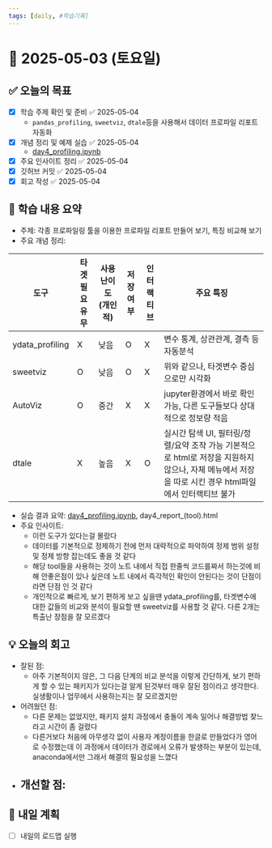 ```yaml
---
tags: [daily, #학습기록]
---
```


# 📅 2025-05-03 (토요일)

## ✅ 오늘의 목표
- [x] 학습 주제 확인 및 준비 ✅ 2025-05-04
	- `pandas_profiling`, `sweetviz`, `dtale`등을 사용해서 데이터 프로파일 리포트 자동화
- [x] 개념 정리 및 예제 실습 ✅ 2025-05-04
	- [day4_profiling.ipynb](./day4_profiling.ipynb)
- [x] 주요 인사이트 정리 ✅ 2025-05-04
- [x] 깃허브 커밋 ✅ 2025-05-04
- [x] 회고 작성 ✅ 2025-05-04

## 🧠 학습 내용 요약
- 주제: 각종 프로파일링 툴을 이용한 프로파일 리포트 만들어 보기, 특징 비교해 보기
- 주요 개념 정리: 

| 도구              | 타겟 필요 유무 | 사용 난이도 (개인적) | 저장 여부 | 인터랙티브 | 주요 특징                                                                                       |
| --------------- | -------- | ------------ | ----- | ----- | ------------------------------------------------------------------------------------------- |
| ydata_profiling | X        | 낮음           | O     | X     | 변수 통계, 상관관계, 결측 등 자동분석                                                                      |
| sweetviz        | O        | 낮음           | O     | X     | 위와 같으나, 타겟변수 중심으로만 시각화                                                                      |
| AutoViz         | O        | 중간           | X     | X     | jupyter환경에서 바로 확인 가능, 다른 도구들보다 상대적으로 정보량 적음                                                 |
| dtale           | X        | 높음           | X     | O     | 실시간 탐색 UI, 필터링/정렬/요약 조작 가능 기본적으로 html로 저장을 지원하지 않으나, 자체 메뉴에서 저장을 따로 시킨 경우 html파일에서 인터랙티브 불가 |

- 실습 결과 요약: [day4_profiling.ipynb](./day4_profiling.ipynb), day4_report_(tool).html
- 주요 인사이트:
	- 이런 도구가 있다는걸 몰랐다
	- 데이터를 기본적으로 정제하기 전에 먼저 대략적으로 파악하여 정제 범위 설정 및 정제 방향 잡는데도 좋을 것 같다
	- 해당 tool들을 사용하는 것이 노트 내에서 직접 한줄씩 코드를짜서 하는것에 비해 안좋은점이 있나 싶은데 노트 내에서 즉각적인 확인이 안된다는 것이 단점이라면 단점 인 것 같다
	- 개인적으로 빠르게, 보기 편하게 보고 싶을땐 ydata_profiling를, 타겟변수에 대한 값들의 비교와 분석이 필요할 땐 sweetviz를 사용할 것 같다. 다른 2개는 특출난 장점을 잘 모르겠다

## 💡 오늘의 회고
- 잘된 점:
	- 아주 기본적이지 않은, 그 다음 단계의 비교 분석을 이렇게 간단하게, 보기 편하게 할 수 있는 패키지가 있다는걸 알게 된것부터 매우 잘된 점이라고 생각한다. 실생활이나 업무에서 사용하는지는 잘 모르겠지만
- 어려웠던 점:
	- 다른 문제는 없었지만, 패키지 설치 과정에서 충돌이 계속 일어나 해결방법 찾느라고 시간이 좀 걸렸다
	- 다른거보다 처음에 아무생각 없이 사용자 계정이름을 한글로 만들었다가 영어로 수정했는데 이 과정에서 데이터가 경로에서 오류가 발생하는 부분이 있는데, anaconda에서만 그래서 해결의 필요성을 느꼈다
- 개선할 점:
	- 

## 🔁 내일 계획
- [ ] 내일의 로드맵 실행
